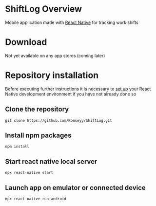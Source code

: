 # ShiftLog Overview
Mobile application made with [React Native](https://reactnative.dev/) for tracking work shifts
# Download
Not yet available on any app stores (coming later)
# Repository installation
Before executing further instructions it is necessary to [set up](https://reactnative.dev/docs/environment-setup) your React Native development environment if you have not already done so
## Clone the repository
```git clone https://github.com/Konseyy/ShiftLog.git```
## Install npm packages
```npm install```
## Start react native local server
```npx react-native start```
## Launch app on emulator or connected device
```npx react-native run-android```
